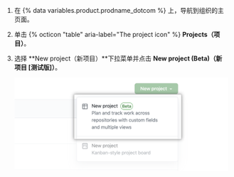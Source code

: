1. 在 {% data variables.product.prodname_dotcom %} 上，导航到组织的主页面。
2. 单击 {% octicon "table" aria-label="The project icon" %} **Projects（项目）**。
3. 选择 **New project（新项目）**下拉菜单并点击 **New project (Beta)（新项目 [测试版]）**。

   ![新项目](/assets/images/help/issues/new_project_beta.png)
